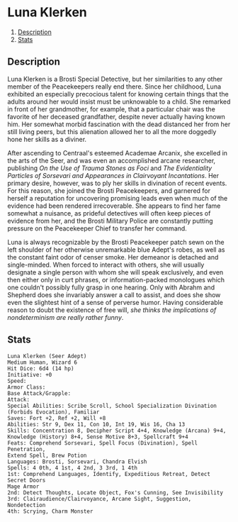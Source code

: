 # Luna Klerken

1. [Description](#description)
2. [Stats](#stats)

## Description

Luna Klerken is a Brosti Special Detective, but her similarities to any other member of the Peacekeepers really end there. Since her childhood, Luna exhibited an especially precocious talent for knowing certain things that the adults around her would insist must be unknowable to a child. She remarked in front of her grandmother, for example, that a particular chair was the favorite of her deceased grandfather, despite never actually having known him. Her somewhat morbid fascination with the dead distanced her from her still living peers, but this alienation allowed her to all the more doggedly hone her skills as a diviner. 

After ascending to Centraal's esteemed Academae Arcanix, she excelled in the arts of the Seer, and was even an accomplished arcane researcher, publishing _On the Use of Trauma Stones as Foci_ and _The Evidentiality Particles of Sorsevari and Appearances in Clairvoyant Incantations_. Her primary desire, however, was to ply her skills in divination of recent events. For this reason, she joined the Brosti Peacekeepers, and garnered for herself a reputation for uncovering promising leads even when much of the evidence had been rendered irrecoverable. She appears to find her fame somewhat a nuisance, as prideful detectives will often keep pieces of evidence from her, and the Brosti Military Police are constantly putting pressure on the Peacekeeper Chief to transfer her command.

Luna is always recognizable by the Brosti Peacekeeper patch sewn on the left shoulder of her otherwise unremarkable blue Adept's robes, as well as the constant faint odor of censer smoke. Her demeanor is detached and single-minded. When forced to interact with others, she will usually designate a single person with whom she will speak exclusively, and even then either only in curt phrases, or information-packed monologues which one couldn't possibly fully grasp in one hearing. Only with Abrahm and Shepherd does she invariably answer a call to assist, and does she show even the slightest hint of a sense of perverse humor. Having considerable reason to doubt the existence of free will, _she thinks the implications of nondeterminism are really rather funny_.

## Stats
```
Luna Klerken (Seer Adept)
Medium Human, Wizard 6
Hit Dice: 6d4 (14 hp)
Initiative: +0
Speed: 
Armor Class: 
Base Attack/Grapple:
Attack:
Special Abilities: Scribe Scroll, School Specialization Divination
(Forbids Evocation), Familiar
Saves: Fort +2, Ref +2, Will +8
Abilities: Str 9, Dex 11, Con 10, Int 19, Wis 16, Cha 13
Skills: Concentration 8, Decipher Script 4+4, Knowledge (Arcana) 9+4,
Knowledge (History) 8+4, Sense Motive 8+3, Spellcraft 9+4
Feats: Comprehend Sorsevari, Spell Focus (Divination), Spell Penetration,
Extend Spell, Brew Potion
Languages: Brosti, Sorsevari, Chandra Elvish
Spells: 4 0th, 4 1st, 4 2nd, 3 3rd, 1 4th
1st: Comprehend Languages, Identify, Expeditious Retreat, Detect Secret Doors
Mage Armor
2nd: Detect Thoughts, Locate Object, Fox's Cunning, See Invisibility
3rd: Clairaudience/Clairvoyance, Arcane Sight, Suggestion, Nondetection
4th: Scrying, Charm Monster
```
